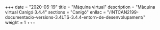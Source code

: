 +++
date        = "2020-06-19"
title       = "Màquina virtual"
description = "Màquina virtual Canigó 3.4.4"
sections    = "Canigó"
enllac		= "/INTCAN2199-documentacio-versions-3.4LTS-3.4.4-entorn-de-desenvolupament/"
weight		= 1
+++
